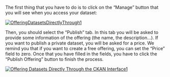 The first thing that you have to do is to click on the “Manage” button
that you will see when you access your dataset:

[![OfferingDatasetsDirectlyThrough1](/uploads/2015/04/OfferingDatasetsDirectlyThrough1.png)](/uploads/2015/04/OfferingDatasetsDirectlyThrough1.png)

Then, you should select the “Publish” tab. In this tab you will be asked
to provide some information of the offering (the name, the
description...). If you want to publish a private dataset, you will be
asked for a price. We remind you that if you want to create a free
offering, you can set the “Price” field to zero. Once that you have
filled in the fields, you have to click the “Publish Offering” button to
finish the process.

[![Offering Datasets Directly Through the CKAN
Interface1](/uploads/2015/04/Offering-Datasets-Directly-Through-the-CKAN-Interface1.png)](/uploads/2015/04/Offering-Datasets-Directly-Through-the-CKAN-Interface1.png)
